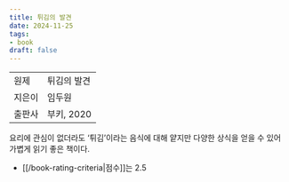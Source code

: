 ```yaml
---
title: 튀김의 발견
date: 2024-11-25
tags:
- book
draft: false
---
```


| | |
| --- | --- |
| 원제 | 튀김의 발견 |
| 지은이 | 임두원 |
| 출판사 | 부키, 2020 |

요리에 관심이 없더라도 ‘튀김’이라는 음식에 대해 얕지만 다양한 상식을 얻을 수 있어 가볍게 읽기 좋은 책이다.
- [[/book-rating-criteria|점수]]는 2.5

[^1]: 236 페이지.